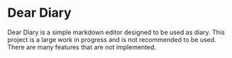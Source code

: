 # Dear Diary
Dear Diary is a simple markdown editor designed to be used as diary. This project is a large work in progress and is not recommended to be used. There are many features that are not implemented.


